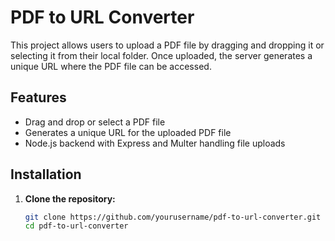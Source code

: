 # PDF to URL Converter

This project allows users to upload a PDF file by dragging and dropping it or selecting it from their local folder. Once uploaded, the server generates a unique URL where the PDF file can be accessed.

## Features

- Drag and drop or select a PDF file
- Generates a unique URL for the uploaded PDF file
- Node.js backend with Express and Multer handling file uploads

## Installation

1. **Clone the repository:**

   ```bash
   git clone https://github.com/yourusername/pdf-to-url-converter.git
   cd pdf-to-url-converter
